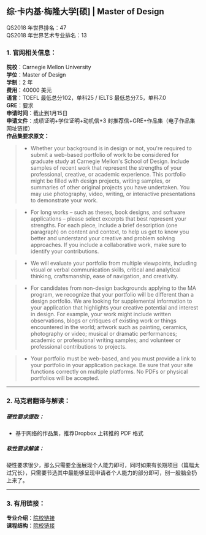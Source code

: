 ## 综·卡内基·梅隆大学[硕] | Master of Design

QS2018 年世界排名：47  
QS2018 年世界艺术专业排名：13

### 1. 官网相关信息：

**院校**：Carnegie Mellon University  
**学位**：Master of Design  
**学制**：2 年  
**费用**：40000 美元  
**语言**：TOEFL 最低总分102，单科25 / IELTS 最低总分7.5，单科7.0  
**GRE**：要求    
**申请时间**：截止到1月15日  
**申请文件**：成绩证明+学位证明+动机信+3 封推荐信+GRE+作品集（电子作品集网址链接）  
**作品集要求原文：**   

> - Whether your background is in design or not, you're required to submit a web-based portfolio of work to be considered for graduate study at Carnegie Mellon's School of Design. Include samples of recent work that represent the strengths of your professional, creative, or academic experience. This portfolio might be filled with design projects, writing samples, or summaries of other original projects you have undertaken. You may use photography, video, writing, or interactive presentations to demonstrate your work.

> - For long works – such as theses, book designs, and software applications – please select excerpts that best represent your strengths. For each piece, include a brief description (one paragraph) on content and context, to help us get to know you better and understand your creative and problem solving approaches. If you include a collaborative work, make sure to identify your contributions.

> - We will evaluate your portfolio from multiple viewpoints, including visual or verbal communication skills, critical and analytical thinking, craftsmanship, ease of navigation, and creativity.

> - For candidates from non-design backgrounds applying to the MA program, we recognize that your portfolio will be different than a design portfolio. We are looking for supplemental information to your application that highlights your creative potential and interest in design. For example, your work might include written observations, blogs or critiques of existing work or things encountered in the world; artwork such as painting, ceramics, photography or video; musical or dramatic performances; academic or professional writing samples; and volunteer or professional contributions to projects.

> - Your portfolio must be web-based, and you must provide a link to your portfolio in your application package. Be sure that your site functions correctly on multiple platforms. No PDFs or physical portfolios will be accepted.

---


### 2. 马克君翻译与解读：

##### 硬性要求提取：
- 基于网络的作品集，推荐Dropbox 上转推的 PDF 格式


##### 软性要求解读：
硬性要求很少，那么只需要全面展现个人能力即可，同时如果有长期项目（篇幅太过冗长），只需要节选其中最能够呈现申请者个人能力的部分即可，别一股脑全扔上来了。


---


### 3. 有用链接：

**专业介绍**：[院校链接](https://design.cmu.edu/content/master-design)  
**课程结构**：[院校链接](https://design.cmu.edu/content/program-framework)
